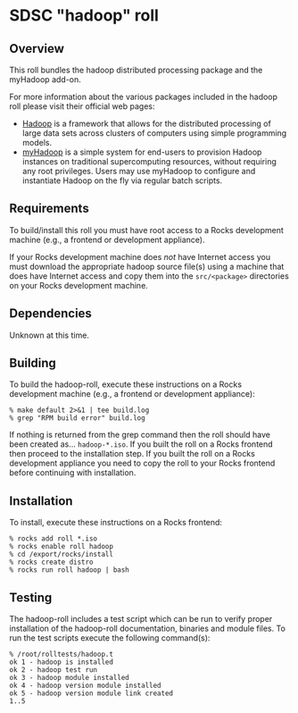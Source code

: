 # SDSC "hadoop" roll

## Overview

This roll bundles the hadoop distributed processing package and the myHadoop
add-on.

For more information about the various packages included in the hadoop roll please visit their official web pages:

- <a href="http://hadoop.apache.org/core/" target="_blank">Hadoop</a> is a framework that allows for the distributed processing of large data sets across clusters of computers using simple programming models.
- <a href="http://sourceforge.net/projects/myhadoop/" target="_blank">myHadoop</a> is a simple system for end-users to provision Hadoop instances on traditional supercomputing resources, without requiring any root privileges. Users may use myHadoop to configure and instantiate Hadoop on the fly via regular batch scripts.


## Requirements

To build/install this roll you must have root access to a Rocks development
machine (e.g., a frontend or development appliance).

If your Rocks development machine does *not* have Internet access you must
download the appropriate hadoop source file(s) using a machine that does
have Internet access and copy them into the `src/<package>` directories on your
Rocks development machine.


## Dependencies

Unknown at this time.


## Building

To build the hadoop-roll, execute these instructions on a Rocks development
machine (e.g., a frontend or development appliance):

```shell
% make default 2>&1 | tee build.log
% grep "RPM build error" build.log
```

If nothing is returned from the grep command then the roll should have been
created as... `hadoop-*.iso`. If you built the roll on a Rocks frontend then
proceed to the installation step. If you built the roll on a Rocks development
appliance you need to copy the roll to your Rocks frontend before continuing
with installation.


## Installation

To install, execute these instructions on a Rocks frontend:

```shell
% rocks add roll *.iso
% rocks enable roll hadoop
% cd /export/rocks/install
% rocks create distro
% rocks run roll hadoop | bash
```


## Testing

The hadoop-roll includes a test script which can be run to verify proper
installation of the hadoop-roll documentation, binaries and module files. To
run the test scripts execute the following command(s):

```shell
% /root/rolltests/hadoop.t 
ok 1 - hadoop is installed
ok 2 - hadoop test run
ok 3 - hadoop module installed
ok 4 - hadoop version module installed
ok 5 - hadoop version module link created
1..5
```

